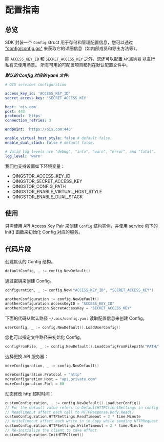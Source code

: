 # 配置指南

## 总览

SDK 封装一个 `Config` struct 用于存储和管理配置信息，您可以通过 ["config/config.go"](https://github.com/shanhe-nsccjn/ois-sdk-go/blob/master/config/config.go) 来获取它的详细信息（如内部成员和导出方法等）。

除 `ACCESS_KEY_ID` 和 `SECRET_ACCESS_KEY` 之外，您还可以配置 `API服务器` 以进行私有云使用场景。 所有可用的可配置项目都列在默认配置文件中。

___默认的 Config 对应的 yaml 文件:___

``` yaml
# OIS services configuration

access_key_id: 'ACCESS_KEY_ID'
secret_access_key: 'SECRET_ACCESS_KEY'

host: 'ois.com'
port: 443
protocol: 'https'
connection_retries: 3

endpoint: 'https://ois.com:443'

enable_virtual_host_style: false # default false.
enable_dual_stack: false # default false.

# Valid log levels are "debug", "info", "warn", "error", and "fatal".
log_level: 'warn'
```

我们也支持设置如下环境变量：

- QINGSTOR_ACCESS_KEY_ID
- QINGSTOR_SECRET_ACCESS_KEY
- QINGSTOR_CONFIG_PATH
- QINGSTOR_ENABLE_VIRTUAL_HOST_STYLE
- QINGSTOR_ENABLE_DUAL_STACK


## 使用

只需使用 API Access Key Pair 来创建 `Config` 结构实例，并使用 service 包下的Init() 函数来初始化 Config 对应的服务。

## 代码片段

创建默认的 Config 结构。

```go
defaultConfig, _ := config.NewDefault()
```

通过密钥来创建 Config。

```go
configuration, _ := config.New("ACCESS_KEY_ID", "SECRET_ACCESS_KEY")

anotherConfiguration := config.NewDefault()
anotherConfiguration.AccessKeyID = "ACCESS_KEY_ID"
anotherConfiguration.SecretAccessKey = "SECRET_ACCESS_KEY"
```

下面的代码从默认路径 `~/.ois/config.yaml` 读取配置信息来创建 Config。

```go
userConfig, _ := config.NewDefault().LoadUserConfig()
```

您也可以指定文件路径来初始化 Config。

```go
configFromFile, _ := config.NewDefault().LoadConfigFromFilepath("PATH/TO/FILE")
```

选择更换 API 服务器：

```go
moreConfiguration, _ := config.NewDefault()

moreConfiguration.Protocol = "http"
moreConfiguration.Host = "api.private.com"
moreConfiguration.Port = 80
```

动态修改 http 超时时间：

```go
customConfiguration, _ := config.NewDefault().LoadUserConfig()
// For the default value refers to DefaultHTTPClientSettings in config package
// ReadTimeout affect each call to HTTPResponse.Body.Read()
customConfiguration.HTTPSettings.ReadTimeout = 2 * time.Minute
// WriteTimeout affect each write in io.Copy while sending HTTPRequest
customConfiguration.HTTPSettings.WriteTimeout = 2 * time.Minute
// Re-initialize the client to take effect
customConfiguration.InitHTTPClient()
```
